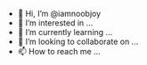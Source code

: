 - 👋 Hi, I’m @iamnoobjoy
- 👀 I’m interested in ...
- 🌱 I’m currently learning ...
- 💞️ I’m looking to collaborate on ...
- 📫 How to reach me ...

<!---
iamnoobjoy/iamnoobjoy is a ✨ special ✨ repository because its `README.md` (this file) appears on your GitHub profile.
You can click the Preview link to take a look at your changes.
--->
